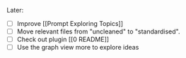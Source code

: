 
Later:
- [ ] Improve [[Prompt Exploring Topics]]
- [ ] Move relevant files from "uncleaned" to "standardised".
- [ ] Check out plugin [[0 README]]
- [ ] Use the graph view more to explore ideas

